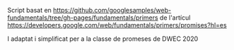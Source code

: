 Script basat en https://github.com/googlesamples/web-fundamentals/tree/gh-pages/fundamentals/primers
de l'artícul https://developers.google.com/web/fundamentals/primers/promises?hl=es

I adaptat i simplificat per a la classe de promeses de DWEC 2020